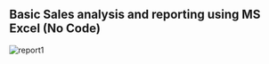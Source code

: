 ## Basic Sales analysis and reporting using MS Excel (No Code) 

![report1](https://github.com/user-attachments/assets/5636b2e4-e111-4ad2-abe8-a92f1607334b)

